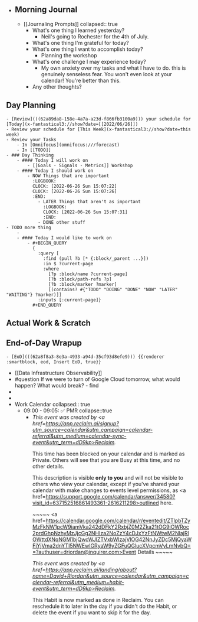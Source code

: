 - ## Morning Journal
	- [[Journaling Prompts]]
	  collapsed:: true
		- What's one thing I learned yesterday?
			- Neil's going to Rochester for the 4th of July.
		- What's one thing I'm grateful for today?
		- What's one thing I want to accomplish today?
			- Planning the workshop
		- What's one challenge I may experience today?
			- My own anxiety over my tasks and what I have to do. this is genuinely senseless fear. You won't even look at your calendar! You're better than this.
		- Any other thoughts?
## Day Planning
	- [Review](((62a89da8-158e-4a7a-a23d-f866fb3100a9))) your schedule for [Today](x-fantastical3://show?date=[[2022/06/26]])
	- Review your schedule for [This Week](x-fantastical3://show?date=this week)
	- Review your Tasks
		- In [Omnifocus](omnifocus:///forecast)
		- In [[TODO]]
	- ### Day Thinking
		- #### Today I will work on
			- [[Goals - Signals - Metrics]] Workshop
		- #### Today I should work on
			- NOW Things that are important
			  :LOGBOOK:
			  CLOCK: [2022-06-26 Sun 15:07:22]
			  CLOCK: [2022-06-26 Sun 15:07:26]
			  :END:
				- LATER Things that aren't as important
				  :LOGBOOK:
				  CLOCK: [2022-06-26 Sun 15:07:31]
				  :END:
				- DONE other stuff
	- TODO more thing
		-
		- #### Today I would like to work on
			- #+BEGIN_QUERY
			  {
			    :query [
			      :find (pull ?b [* {:block/_parent ...}])
			      :in $ ?current-page
			      :where
			        [?p :block/name ?current-page]
			        [?b :block/path-refs ?p]
			        [?b :block/marker ?marker]
			        [(contains? #{"TODO" "DOING" "DONE" "NOW" "LATER" "WAITING"} ?marker)]]
			    :inputs [:current-page]}
			  #+END_QUERY
## Actual Work & Scratch
## End-of-Day Wrapup
	- [EoD](((62a8f8a3-8e3a-4933-a94d-35cf93d8efe9))) {{renderer :smartblock, eod, Insert EoD, true}}
- [[Data Infrastructure Observability]]
- #question If we were to turn of Google Cloud tomorrow, what would happen? What would break? - find
-
-
- Work Calendar
  collapsed:: true
	- 09:00 - 09:05: ✅ PMR 
	  collapse::true
		- <i>This event was created by <a href=https://app.reclaim.ai/signup?utm_source=calendar&utm_campaign=calendar-referral&utm_medium=calendar-sync-event&utm_term=dD9kp>Reclaim</a>.</i><p>This time has been blocked on your calendar and is marked as Private. Others will see that you are Busy at this time, and no other details.</p><p>This description is visible <strong>only to you</strong> and will not be visible to others who view your calendar, except if you've shared your calendar with make changes to events level permissions, as <a href=https://support.google.com/calendar/answer/34580?visit_id=637152516861493361-2616211298>outlined here</a>.</p><p>~~~~~ <a href=https://calendar.google.com/calendar/r/eventedit/ZTlpbTZyMzFkNW1pcW9iamVka242dDFkY2RxbjZ0M2Zka21tOG9iOWRoc2prdGhpNzhyMzJjcGg2NHIza2NoZzY4cDJxYzFtNWtwM2NlajRlOWttdXNqNGM1bjQwcWJlZTVxbWlzajVlOG42NnJyZDc5MjQyaWFjYjVma2dnYTI5NWEwIGRyaW9yZGFuQGlucXVpcmVyLmNvbQ==?authuser=driordan@inquirer.com>Event Details</a> ~~~~~</p><i>This event was created by <a href=https://app.reclaim.ai/landing/about?name=David+Riordan&utm_source=calendar&utm_campaign=calendar-referral&utm_medium=habit-event&utm_term=dD9kp>Reclaim</a>.</i><p>This Habit is now marked as done in Reclaim. You can reschedule it to later in the day if you didn't do the Habit, or delete the event if you want to skip it for the day.</p>